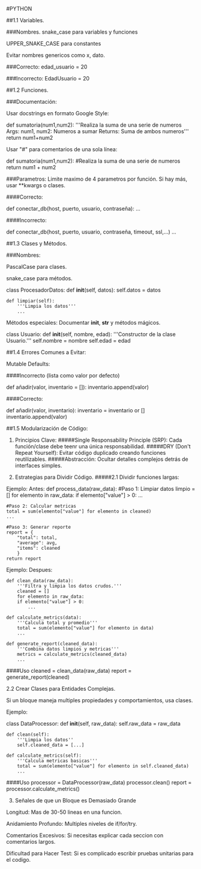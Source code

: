#PYTHON

##1.1 Variables.

###Nombres.
snake_case para variables y funciones

UPPER_SNAKE_CASE para constantes

Evitar nombres genericos como x, dato.

###Correcto:
  edad_usuario = 20

###Incorrecto:
  EdadUsuario = 20

##1.2 Funciones.

###Documentación:

Usar docstrings en formato Google Style:

def sumatoria(num1,num2):
  '''Realiza la suma de una serie de numeros
    Args:
        num1, num2: Numeros a sumar
    Returns:
        Suma de ambos numeros'''
    return num1+num2

Usar "#" para comentarios de una sola línea:

def sumatoria(num1,num2):
	#Realiza la suma de una serie de numeros
	return num1 + num2	


###Parametros:
Limite maximo de 4 parametros por función. Si hay más, usar **kwargs o clases.

####Correcto:

def conectar_db(host, puerto, usuario, contraseña):
  ...

####Incorrecto:

def conectar_db(host, puerto, usuario, contraseña, timeout, ssl,...)
  ...

##1.3 Clases y Métodos.

###Nombres:

PascalCase para clases.

snake_case para métodos.

class ProcesadorDatos:
	def __init__(self, datos):
		self.datos = datos

	def limpiar(self):
		'''Limpia los datos'''
		...

Métodos especiales:
Documentar **init**, **str** y métodos mágicos.

class Usuario:
	def __init__(self, nombre, edad):
		'''Constructor de la clase Usuario.'''
		self.nombre = nombre
		self.edad = edad

##1.4 Errores Comunes a Evitar:

Mutable Defaults:

####Incorrecto (lista como valor por defecto)

def añadir(valor, inventario = []):
  inventario.append(valor)

####Correcto:

def añadir(valor, inventario):
  inventario = inventario or []
  inventario.append(valor)

##1.5 Modularización de Código:

1. Principios Clave:
	#####Single Responsability Principle (SRP): Cada función/clase debe teenr una única responsabilidad.
	#####DRY (Don't Repeat Yourself): Evitar código duplicado creando funciones reutilizables.
	#####Abstracción: Ocultar detalles complejos detrás de interfaces simples.

2. Estrategias para Dividir Código.
	#####2.1 Dividir funciones largas:

Ejemplo: Antes:
	def process_data(raw_data):
	#Paso 1: Limpiar datos
	limpio = []
	for elemento in raw_data:
		if elemento["value"] > 0:
		  ...

	#Paso 2: Calcular metricas
	total = sum(elemento["value"] for elemento in cleaned)
	...

	#Paso 3: Generar reporte
	report = {
		"total": total,
		"average": avg,
		"items": cleaned
		}
	return report

Ejemplo: Despues:

	def clean_data(raw_data):
		'''Filtra y limpia los datos crudos.'''
		cleaned = []
		for elemento in raw_data:
		if elemento["value"] > 0:
			...

	def calculate_metrics(data):
		'''Calcula total y promedio'''
		total = sum(elemento["value"] for elemento in data)
		...

	def generate_report(cleaned_data):
		'''Combina datos limpios y metricas'''
		metrics = calculate_metrics(cleaned_data)
		...

####Uso
cleaned = clean_data(raw_data)
report = generate_report(cleaned)

2.2 Crear Clases para Entidades Complejas.

Si un bloque maneja multiples propiedades y comportamientos, usa clases.

Ejemplo:

class DataProcessor:
	def __init__(self, raw_data):
		self.raw_data = raw_data
	
	def clean(self):
		'''Limpia los datos''
		self.cleaned_data = [...]

	def calculate_metrics(self):
		'''Calcula metricas basicas'''
		total = sum(elemento["value"] for elemento in self.cleaned_data)
		...

####Uso
processor = DataProcessor(raw_data)
processor.clean()
report = processor.calculate_metrics()

3. Señales de que un Bloque es Demasiado Grande

Longitud: Mas de 30-50 lineas en una funcion.

Anidamiento Profundo: Multiples niveles de if/for/try.

Comentarios Excesivos: Si necesitas explicar cada seccion con comentarios largos.

Dificultad para Hacer Test: Si es complicado escribir pruebas unitarias para el codigo.
